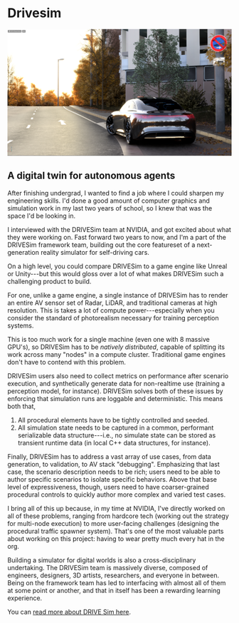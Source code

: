# Drivesim

![](/img/drivesim/drivesim.png)

<div id="modal-scroll-point"/>

<div id="modal-subtitle-container"><h2 id="modal-subtitle">A digital twin for autonomous agents</h2></div>

After finishing undergrad, I wanted to find a job where I could sharpen my engineering skills. I'd done a good amount of computer graphics and simulation work in my last two years of school, so I knew that was the space I'd be looking in.

I interviewed with the DRIVESim team at NVIDIA, and got excited about what they were working on. Fast forward two years to now, and I'm a part of the DRIVESim framework team, building out the core featureset of a next-generation reality simulator for self-driving cars.

On a high level, you could compare DRIVESim to a game engine like Unreal or Unity---but this would gloss over a lot of what makes DRIVESim such a challenging product to build.

For one, unlike a game engine, a single instance of DRIVESim has to render an entire AV sensor set of Radar, LiDAR, and traditional cameras at high resolution. This is takes a lot of compute power---especially when you consider the standard of photorealism necessary for training perception systems.

This is too much work for a single machine (even one with 8 massive GPU's), so DRIVESim has to be _natively distributed_, capable of splitting its work across many "nodes" in a compute cluster. Traditional game engines don't have to contend with this problem.

DRIVESim users also need to collect metrics on performance after scenario execution, and synthetically generate data for non-realtime use (training a perception model, for instance). DRIVESim solves both of these issues by enforcing that simulation runs are loggable and deterministic. This means both that,

1. All procedural elements have to be tightly controlled and seeded.
2. All simulation state needs to be captured in a common, performant serializable data structure---i.e., no simulate state can be stored as transient runtime data (in local C++ data structures, for instance).

Finally, DRIVESim has to address a vast array of use cases, from data generation, to validation, to AV stack "debugging". Emphasizing that last case, the scenario description needs to be rich; users need to be able to author specific scenarios to isolate specific behaviors. Above that base level of expressiveness, though, users need to have coarser-grained procedural controls to quickly author more complex and varied test cases.

I bring all of this up because, in my time at NVIDIA, I've directly worked on all of these problems, ranging from hardcore tech (working out the strategy for multi-node execution) to more user-facing challenges (designing the procedural traffic spawner system). That's one of the most valuable parts about working on this project: having to wear pretty much every hat in the org.

Building a simulator for digital worlds is also a cross-disciplinary undertaking. The DRIVESim team is massively diverse, composed of engineers, designers, 3D artists, researchers, and everyone in between. Being on the framework team has led to interfacing with almost all of them at some point or another, and that in itself has been a rewarding learning experience.

You can [read more about DRIVE Sim here](https://developer.nvidia.com/drive/drive-sim#:~:text=NVIDIA%20DRIVE%20Sim%E2%84%A2%20is,and%20accelerating%20time%20to%20market.).